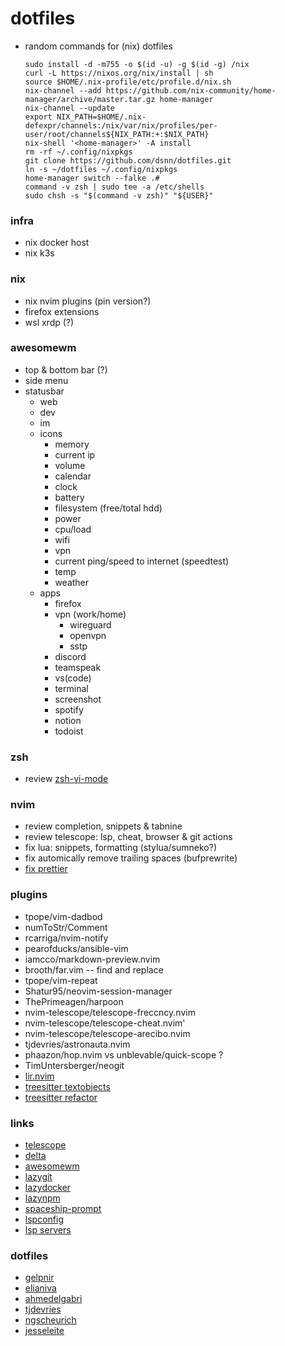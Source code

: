 # dotfiles

- random commands for (nix) dotfiles 
    ```
    sudo install -d -m755 -o $(id -u) -g $(id -g) /nix
    curl -L https://nixos.org/nix/install | sh
    source $HOME/.nix-profile/etc/profile.d/nix.sh
    nix-channel --add https://github.com/nix-community/home-manager/archive/master.tar.gz home-manager
    nix-channel --update
    export NIX_PATH=$HOME/.nix-defexpr/channels:/nix/var/nix/profiles/per-user/root/channels${NIX_PATH:+:$NIX_PATH}
    nix-shell '<home-manager>' -A install
    rm -rf ~/.config/nixpkgs
    git clone https://github.com/dsnn/dotfiles.git
    ln -s ~/dotfiles ~/.config/nixpkgs
    home-manager switch --falke .#
    command -v zsh | sudo tee -a /etc/shells
    sudo chsh -s "$(command -v zsh)" "${USER}"
    ```

### infra
- nix docker host 
- nix k3s

### nix
- nix nvim plugins (pin version?) 
- firefox extensions
- wsl xrdp (?)

### awesomewm
- top & bottom bar (?)
- side menu
- statusbar 
  - web
  - dev
  - im
  - icons
    - memory
    - current ip
    - volume
    - calendar 
    - clock
    - battery
    - filesystem (free/total hdd)
    - power
    - cpu/load
    - wifi 
    - vpn
    - current ping/speed to internet (speedtest)
    - temp
    - weather
  - apps
    - firefox
    - vpn (work/home)
      - wireguard
      - openvpn
      - sstp
    - discord
    - teamspeak
    - vs(code)
    - terminal
    - screenshot
    - spotify
    - notion
    - todoist

### zsh
- review [zsh-vi-mode](https://github.com/jeffreytse/zsh-vi-mode)

### nvim

- review completion, snippets & tabnine
- review telescope: lsp, cheat, browser & git actions 
- fix lua: snippets, formatting (stylua/sumneko?) 
- fix automically remove trailing spaces (bufprewrite)
- [fix prettier](https://github.com/prettier/vim-prettier/issues/248)

### plugins

- tpope/vim-dadbod
- numToStr/Comment
- rcarriga/nvim-notify
- pearofducks/ansible-vim
- iamcco/markdown-preview.nvim
- brooth/far.vim -- find and replace
- tpope/vim-repeat
- Shatur95/neovim-session-manager
- ThePrimeagen/harpoon
- nvim-telescope/telescope-freccncy.nvim
- nvim-telescope/telescope-cheat.nvim'
- nvim-telescope/telescope-arecibo.nvim
- tjdevries/astronauta.nvim
- phaazon/hop.nvim vs unblevable/quick-scope ?
- TimUntersberger/neogit
- [lir.nvim](https://github.com/tamago324/lir.nvim)
- [treesitter textobjects](https://github.com/nvim-treesitter/nvim-treesitter-textobjects)
- [treesitter refactor](https://github.com/nvim-treesitter/nvim-treesitter-refactor)

### links

- [telescope](https://github.com/nvim-telescope/telescope.nvim/wiki)
- [delta](https://github.com/dandavison/delta)
- [awesomewm](https://github.com/awesomeWM/awesome/issues/1395)
- [lazygit](https://github.com/jesseduffield/lazygit)
- [lazydocker](https://github.com/jesseduffield/lazydocker)
- [lazynpm](https://github.com/jesseduffield/lazynpm)
- [spaceship-prompt](https://github.com/spaceship-prompt/spaceship-prompt)
- [lspconfig](https://github.com/neovim/nvim-lspconfig)
- [lsp servers](https://microsoft.github.io/language-server-protocol/implementors/servers/)

### dotfiles

- [gelpnir](https://github.com/glepnir/nvim)
- [elianiva](https://github.com/elianiva/dotfiles)
- [ahmedelgabri](https://github.com/ahmedelgabri/dotfiles)
- [tjdevries](https://github.com/tjdevries/config_manager)
- [ngscheurich](https://github.com/ngscheurich/dotfiles)
- [jesseleite](https://github.com/jesseleite/dotfiles)
